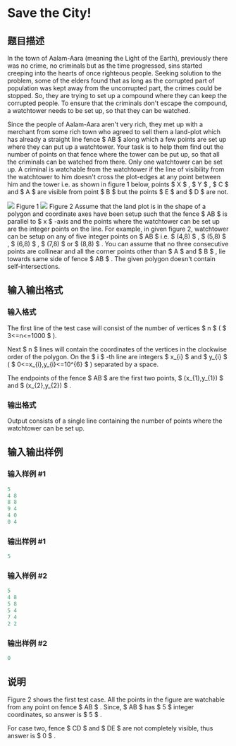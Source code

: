 # Save the City!

## 题目描述

In the town of Aalam-Aara (meaning the Light of the Earth), previously there was no crime, no criminals but as the time progressed, sins started creeping into the hearts of once righteous people. Seeking solution to the problem, some of the elders found that as long as the corrupted part of population was kept away from the uncorrupted part, the crimes could be stopped. So, they are trying to set up a compound where they can keep the corrupted people. To ensure that the criminals don't escape the compound, a watchtower needs to be set up, so that they can be watched.

Since the people of Aalam-Aara aren't very rich, they met up with a merchant from some rich town who agreed to sell them a land-plot which has already a straight line fence $ AB $ along which a few points are set up where they can put up a watchtower. Your task is to help them find out the number of points on that fence where the tower can be put up, so that all the criminals can be watched from there. Only one watchtower can be set up. A criminal is watchable from the watchtower if the line of visibility from the watchtower to him doesn't cross the plot-edges at any point between him and the tower i.e. as shown in figure 1 below, points $ X $ , $ Y $ , $ C $ and $ A $ are visible from point $ B $ but the points $ E $ and $ D $ are not.

![](https://cdn.luogu.com.cn/upload/vjudge_pic/CF67E/62f2b6c65fce5076b1e588c1b533c329d000610a.png) Figure 1 ![](https://cdn.luogu.com.cn/upload/vjudge_pic/CF67E/e45b0cefd67eb315842cdefdc7e62035f6004450.png) Figure 2 Assume that the land plot is in the shape of a polygon and coordinate axes have been setup such that the fence $ AB $ is parallel to $ x $ -axis and the points where the watchtower can be set up are the integer points on the line. For example, in given figure 2, watchtower can be setup on any of five integer points on $ AB $ i.e. $ (4,8) $ , $ (5,8) $ , $ (6,8) $ , $ (7,8) $ or $ (8,8) $ . You can assume that no three consecutive points are collinear and all the corner points other than $ A $ and $ B $ , lie towards same side of fence $ AB $ . The given polygon doesn't contain self-intersections.

## 输入输出格式

### 输入格式

The first line of the test case will consist of the number of vertices $ n $ ( $ 3<=n<=1000 $ ).

Next $ n $ lines will contain the coordinates of the vertices in the clockwise order of the polygon. On the $ i $ -th line are integers $ x_{i} $ and $ y_{i} $ ( $ 0<=x_{i},y_{i}<=10^{6} $ ) separated by a space.

The endpoints of the fence $ AB $ are the first two points, $ (x_{1},y_{1}) $ and $ (x_{2},y_{2}) $ .

### 输出格式

Output consists of a single line containing the number of points where the watchtower can be set up.

## 输入输出样例

### 输入样例 #1

```cpp
5
4 8
8 8
9 4
4 0
0 4

```
### 输出样例 #1

```cpp
5

```
### 输入样例 #2

```cpp
5
4 8
5 8
5 4
7 4
2 2

```
### 输出样例 #2

```cpp
0

```
## 说明

Figure 2 shows the first test case. All the points in the figure are watchable from any point on fence $ AB $ . Since, $ AB $ has $ 5 $ integer coordinates, so answer is $ 5 $ .

For case two, fence $ CD $ and $ DE $ are not completely visible, thus answer is $ 0 $ .

